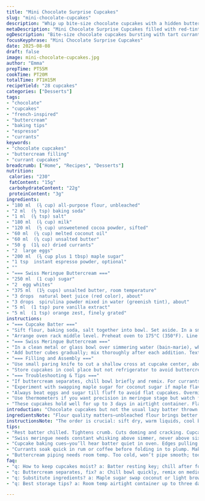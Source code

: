```yaml
---
title: "Mini Chocolate Surprise Cupcakes"
slug: "mini-chocolate-cupcakes"
description: "Whip up bite-size chocolate cupcakes with a hidden buttery filling. Cocoa-rich batter with a hint of espresso powder, oil swapped for melted coconut for subtle aroma. Brown sugar swapped for maple sugar, adds depth and less moisture. Currants replace dark chocolate chunks inside for unexpected tart bursts; flaky sea salt on top for contrast. Swiss meringue buttercream split into two colors, vanilla base with a splash of orange zest in filling, lightly tinted with natural beet and spirulina powder. Learning from past batches, rest the batter chilled before baking to keep texture tight and no cracks. Crumbs tender, not dry. A small cross incision to fill, not too big to avoid collapse. Watch the cupcake dome rise, golden edges signal done—not just time. Cozy, rich, and loaded with surprises."
metaDescription: "Mini Chocolate Surprise Cupcakes filled with red-tinted Swiss meringue buttercream, currants, and a subtle orange zest twist. Moist with layered textures."
ogDescription: "Bite-size chocolate cupcakes bursting with tart currants and a two-tone buttercream surprise. Rested batter keeps crumbs tight, watch edges pull back."
focusKeyphrase: "Mini Chocolate Surprise Cupcakes"
date: 2025-08-08
draft: false
image: mini-chocolate-cupcakes.jpg
author: "Emma"
prepTime: PT55M
cookTime: PT20M
totalTime: PT1H15M
recipeYield: "28 cupcakes"
categories: ["Desserts"]
tags:
- "chocolate"
- "cupcakes"
- "french-inspired"
- "buttercream"
- "baking tips"
- "espresso"
- "currants"
keywords:
- "chocolate cupcakes"
- "buttercream filling"
- "currant cupcakes"
breadcrumb: ["Home", "Recipes", "Desserts"]
nutrition: 
 calories: "230"
 fatContent: "15g"
 carbohydrateContent: "22g"
 proteinContent: "3g"
ingredients:
- "180 ml  (¾ cup) all-purpose flour, unbleached"
- "2 ml  (½ tsp) baking soda"
- "1 ml  (¼ tsp) salt"
- "180 ml  (¾ cup) milk"
- "120 ml  (½ cup) unsweetened cocoa powder, sifted"
- "60 ml  (¼ cup) melted coconut oil"
- "60 ml  (¼ cup) unsalted butter"
- "50 g  (1¾ oz) dried currants"
- "2  large eggs"
- "200 ml  (¾ cup plus 1 tbsp) maple sugar"
- "1 tsp  instant espresso powder, optional"
- ""
- "=== Swiss Meringue Buttercream ==="
- "250 ml  (1 cup) sugar"
- "2  egg whites"
- "375 ml  (1½ cups) unsalted butter, room temperature"
- "3 drops  natural beet juice (red color), about"
- "3 drops  spirulina powder mixed in water (greenish tint), about"
- "5 ml  (1 tsp) pure vanilla extract"
- "5 ml  (1 tsp) orange zest, finely grated"
instructions:
- "=== Cupcake Batter ==="
- "Sift flour, baking soda, salt together into bowl. Set aside. In a small pot, warm milk but don’t boil. Whisk cocoa powder into milk till smooth with no lumps. Add melted coconut oil and butter, stir till fully blended. The butter should melt in but not scald milk; keep temperature low to avoid graininess. Stir in espresso powder if using. Let cool until lukewarm. Meanwhile, beat eggs and maple sugar with electric mixer until light, fluffy, about 4 minutes; sugar must dissolve to avoid gritty crumbs. At slow speed, alternate adding cocoa mixture in thin streams and dry ingredients. Fold gently but thoroughly. Fold in currants quickly so they stay whole and don’t bleed. Cover batter and chill for 25 minutes—this step tightens crumb and prevents cupcakes from doming too high and cracking in oven."
- "Arrange oven rack middle level. Preheat oven to 175°C (350°F). Line muffin trays (28 slots) with 60 ml paper cups. Ladle 30 ml batter in each cup, about two tablespoons. Best not to overfill to avoid runny tops. Bake 18-20 minutes. After 15 minutes, watch domes rise. When edges pull slightly away from cups and a tester tooth picks crumbs, the cupcakes are done. Pulling out too early or too late yields gummy or dry results. Cool on wire rack completely before filling."
- "=== Swiss Meringue Buttercream ==="
- "In a clean metal or glass bowl over simmering water (bain-marie), whisk sugar and egg whites constantly. Don't let mixture go above 60°C—for thickening and pasteurization without scrambling whites. Heat until all sugar granules dissolve; test between fingers, no graininess. Remove bowl. Switch to electric mixer, whip whites into stiff, glossy peaks, about 12-15 minutes. The meringue should be cool before butter addition, else butter melts and cream separates."
- "Add butter cubes gradually; mix thoroughly after each addition. Texture will look broken, grainy—don’t panic. Keep beating on medium-high till creamy and smooth, ribbons form and no fat streaks remain. Separate 180 ml of buttercream, stir in beet juice for red shade; leave rest plain and stir in vanilla and orange zest for subtle taste lift. Keep both covered until use to prevent drying."
- "=== Filling and Assembly ==="
- "Use small paring knife to cut a shallow cross at cupcake center, about 1.5 cm wide, just deep enough to pierce crumb without cracking outside. With a piping bag fitted with a narrow round tip (approx 0.5 cm), inject about 5 ml red-tinted buttercream into each hole smoothly. Filling needs to be firm but soft to pipe, not runny. Top cupcakes by piping vanilla buttercream with a larger round or star tip, in swirls or dollops. Sprinkle a few flakes of flaky sea salt on top for texture contrast and to amplify chocolate notes."
- "Store cupcakes in cool place but not refrigerator to avoid buttercream hardening too firm. If fridge needed, take out 15-20 minutes before serving for optimal texture."
- "=== Troubleshooting & Tips ==="
- "If buttercream separates, chill bowl briefly and remix. For currants, soak in hot rum or coffee briefly to plump if dry. Coconut oil can solidify at room temp making batter lumpy; gently rewarm but don’t cook. To test doneness beyond timer, watch color shift to matte and edges pulling. No toothpick? Gently press top for bounce—springs back is done."
- "Experiment with swapping maple sugar for coconut sugar if maple flavor undesirable; expect darker crumb. Orange zest is a subtle lift, but can swap with lemon if preferred. Frozen currants can work but pat dry before mixing."
- "Always beat eggs and sugar till fluff to avoid flat cupcakes. Overmix dry ingredients and batter will be tough."
- "Use thermometers if you want precision in meringue stage but watch for graininess; tactile testing is reliable. For piping, keep buttercream at room temp, too cold won’t pipe easily, too warm melts."
- "These cupcakes hold well for up to 3 days in airtight container. Flavors meld, filling surprise stands out. A small batch tester cupcake baked alone helps for visual cues before baking entire tray."
introduction: "Chocolate cupcakes but not the usual lazy batter thrown together. Brought in a little espresso powder to deepen the cocoa notes, swapped maple sugar for brown - less moisture, more bite. Coconut oil for oil, keeps them incredibly moist with a subtle tropical scent that fades after baking. Currants instead of chunks of chocolate scattered in surprises, tart twist instead of just more sweetness. Learned the hard way about batter resting; no rest means cracked domes, flat crumbs. Waiting pays off."
ingredientsNote: "Flour quality matters—unbleached flour brings better crumb and color. Baking soda, enough to get rise but not bitter. Milk temperature key when mixing cocoa; too hot, fats separate. Butter and coconut oil combo balances softness and flavor. Maple sugar—can substitute with light brown or coconut sugar, expect color differences. Currants soaked in a little rum or coffee makes them plump and flavor-packed. Swiss meringue needs patience, better than powdered stabilizers. Natural colorants (beet and spirulina) for hazard-free tint, but beet can stain fingers, harmless but wary. Orange zest not optional, cuts richness and adds aromatics. Vanilla extract, pure and good quality, elevates flavor noticeably."
instructionsNote: "The order is crucial: sift dry, warm liquids, cool before mixing eggs and sugar to avoid pre-cook. Beat eggs and sugar until fluffy, a proper aeration step that helps in rise and lightness. Adding liquids slowly keeps batter stable and avoids curdling. Rest batter for stability—important for texture and baking consistency. Oven rack position matters. Don’t open oven door first 12 minutes or dome will sink. Testing with toothpick plus visual cues wins over strict times. Swiss meringue stage demands constant whisking over a double boiler gently to dissolve sugar; no graininess allowed, else buttercream won’t be silky. Adding butter slowly prevents breaking. The broken phase is normal, keep beating."
tips:
- "Rest batter chilled. Tightens crumb. Cuts doming and cracking. Cupcake domes rise smooth, no fissures. Avoids dry texture. Fold currants last, quick to keep whole. Temper milk warm not hot; scalding breaks fats. Keep butter low temp adding to wet mix; gritty batter ruins cupcakes."
- "Swiss meringue needs constant whisking above simmer, never above sixty degrees Celsius. Dissolve sugar fully, test fingers. Shift to mixer fast; whip fifteen minutes for stiff peaks. Butter addition slow but steady. Broken cream phase ok, keep beating, texture will fix. When ribbons form, stop. Divide cream; beet juice for red. Rest plain with vanilla-infusion."
- "Cupcake baking cues—you’ll hear batter quiet in oven. Edges pulling from paper liners means almost done. Color dims matte before color browning. Toothpick test stronger after fifteen minutes. Open door too early sinks dome. Ladle batter no more than half full. Too much means collapse or runny tops. Cutting small cross in dome, one and a half centimeters, just pierce crumb."
- "Currants soak quick in rum or coffee before folding in to plump. Makes tart bursts juicier, stops dry fruit. Coconut oil solidifies room temp makes lumps, rewarm gently not cook. Espresso powder optional but deepens cocoa notes. Maple sugar over brown means less moisture, more bite. Can swap coconut sugar expect darker crumb."
- "Buttercream piping needs room temp. Too cold, won’t pipe smooth; too warm melts fast. Use narrow round tip for filling, about half centimeter. Inject filling gently, five ml per cupcake. Top with star or round tip vanilla buttercream. Sprinkle flaky sea salt for crunch, contrast texture, enhance dark flavors layered inside."
faq:
- "q: How to keep cupcakes moist? a: Batter resting key; chill after fold. Avoid overmix. Coconut oil adds moisture with subtle aroma. Maple sugar instead brown, less damp. Watch oven timing; no early pulls."
- "q: Buttercream separates, fix? a: Chill bowl quickly, remix on medium speed. If too cold, won’t blend; too warm, breaks. Patience. Add butter slow. If fails, restart with fresh butter white peaks optional. Adding butter too fast a cause."
- "q: Substitute ingredients? a: Maple sugar swap coconut or light brown sugar but color changes. Currants fresh soaked in rum or coffee replace dry for plumper, juicier pockets. Cocoa powder unsweetened is must; espresso optional but amplifies cocoa depth."
- "q: Best storage tips? a: Room temp airtight container up to three days. Refrigerate only if hot kitchen but bring back to room temp 15-20 minutes before serving or buttercream hardens. Freeze not recommended buttercream loses texture."

---
```

